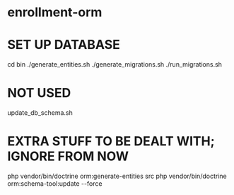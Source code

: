 # enrollment-orm

# SET UP DATABASE
cd bin
./generate_entities.sh
./generate_migrations.sh
./run_migrations.sh

# NOT USED
update_db_schema.sh


# EXTRA STUFF TO BE DEALT WITH; IGNORE FROM NOW

php vendor/bin/doctrine orm:generate-entities src
php vendor/bin/doctrine orm:schema-tool:update --force


